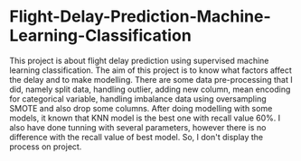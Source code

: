 # Flight-Delay-Prediction-Machine-Learning-Classification

  This project is about flight delay prediction using supervised machine learning classification.  The aim of this project is to know what factors affect the delay and to make modelling. 
  There are some data pre-processing that I did, namely split data, handling outlier, adding new column, mean encoding for categorical variable, handling imbalance data using oversampling SMOTE and also drop some columns. After doing modelling with some models, it known that KNN model is the best one with recall value 60%.
  I also have done tunning with several parameters, however there is no difference with the recall value of best model. So, I don't display the process on project.
